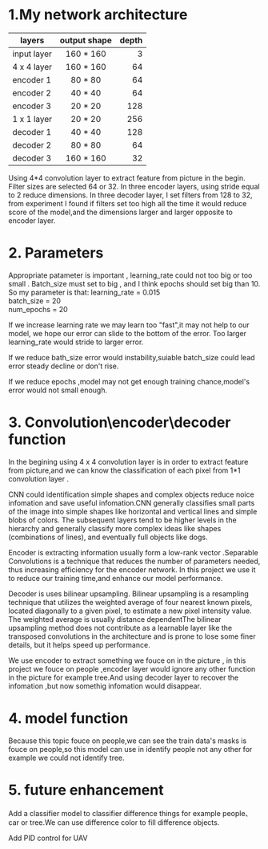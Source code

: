 # 1.My network architecture


| layers        | output shape           | depth  |
| ------------- |:-------------:| -----:|
| input layer | 160 * 160 | 3 |
| 4 x 4 layer | 160 * 160 | 64 |
| encoder 1 | 80 * 80 | 64 |
| encoder 2 | 40 * 40 | 64 |
| encoder 3 | 20 * 20 | 128 |
| 1 x 1 layer | 20 * 20 | 256 |
| decoder 1 | 40 * 40 | 128 |
| decoder 2 | 80 * 80 | 64 |
| decoder 3 | 160 * 160 | 32 |


Using 4*4 convolution layer to extract feature from picture in the begin. Filter sizes are selected 64 or 32. In three encoder layers, using stride equal to 2 reduce dimensions. In three decoder layer, I set filters from 128 to 32, from experiment I found if filters set too high all the time it would reduce score of the model,and the dimensions larger and larger opposite to encoder layer.


# 2. Parameters

Appropriate patameter is important , learning_rate could not too big or too small . Batch_size must set to big , and I think epochs should set big than 10. So my parameter is that:
learning_rate = 0.015   
batch_size = 20  
num_epochs = 20

If we increase learning rate we may learn too "fast",it may not help to our model, we hope our error can slide to the bottom of the error. Too larger learning_rate would stride to larger error.

If we reduce bath_size error would instability,suiable batch_size could lead error steady decline or don't rise.

If we reduce epochs ,model may not get enough training chance,model's error would not small enough.

# 3. Convolution\encoder\decoder function

In the begining using 4 x 4 convolution layer is in order to extract feature from picture,and we can know the classification of each pixel from 1*1 convolution layer . 

CNN could identification simple shapes and complex objects reduce noice infomation and save useful infomation.CNN generally classifies small parts of the image into simple shapes like horizontal and vertical lines and simple blobs of colors. The subsequent layers tend to be higher levels in the hierarchy and generally classify more complex ideas like shapes (combinations of lines), and eventually full objects like dogs.

Encoder is extracting information usually form a low-rank vector .Separable Convolutions is a technique that reduces the number of parameters needed, thus increasing efficiency for the encoder network. In this project we use it to reduce our training time,and enhance our model performance.


Decoder is uses bilinear upsampling. Bilinear upsampling is a resampling technique that utilizes the weighted average of four nearest known pixels, located diagonally to a given pixel, to estimate a new pixel intensity value. The weighted average is usually distance dependentThe bilinear upsampling method does not contribute as a learnable layer like the transposed convolutions in the architecture and is prone to lose some finer details, but it helps speed up performance.

We use encoder to extract something we fouce on in the picture , in this project we fouce on people ,encoder layer would ignore any other function in the picture for example tree.And using decoder layer to recover the infomation ,but now somethig infomation would disappear.

# 4. model function

Because this topic fouce on people,we can see the train data's masks is fouce on people,so this model can use in identify people not any other for example we could not identify tree.

# 5. future enhancement

Add a classifier model to classifier difference things for example people、car or tree.We can use difference color to fill difference objects.

Add PID control for UAV

